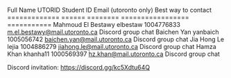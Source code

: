Full Name                    UTORID       Student ID     Email (utoronto only)                Best way to contact
=============                ======       ========       =================                    ===========
Mahmoud El Bestawy           elbestaw     1004776833     m.el.bestawy@mail.utoronto.ca        Discord group chat
Baichen Yan                  yanbaich     1005056742     baichen.yan@mail.utoronto.ca         Discord group chat
Jia Hong Le                  lejia        1004886279     jiahong.le@mail.utoronto.ca          Discord group chat 
Hamza Khan                   khanha11     1000569397     hz.khan@mail.utoronto.ca             Discord group chat


Discord invitation: https://discord.gg/kc5Xdtu64Q
